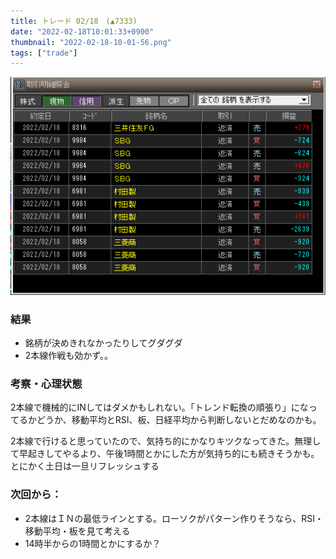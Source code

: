 ```yaml
---
title: トレード 02/18　(▲7333)
date: "2022-02-18T10:01:33+0900"
thumbnail: "2022-02-18-10-01-56.png"
tags: ["trade"]
---
```


![](2022-02-18-10-01-56.png)

### 結果

- 銘柄が決めきれなかったりしてグダグダ
- 2本線作戦も効かず。。

### 考察・心理状態

2本線で機械的にINしてはダメかもしれない。「トレンド転換の順張り」になってるかどうか、移動平均とRSI、板、日経平均から判断しないとだめなのかも。

2本線で行けると思っていたので、気持ち的にかなりキツクなってきた。無理して早起きしてやるより、午後1時間とかにした方が気持ち的にも続きそうかも。とにかく土日は一旦リフレッシュする

### 次回から：

- 2本線はＩＮの最低ラインとする。ローソクがパターン作りそうなら、RSI・移動平均・板を見て考える
- 14時半からの1時間とかにするか？